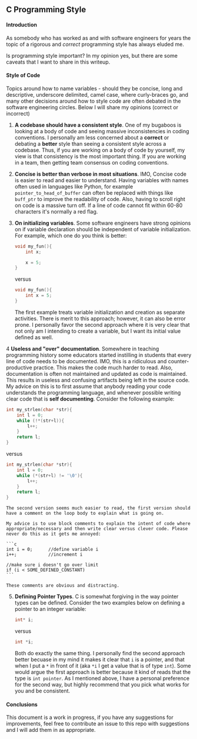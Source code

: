 ## C Programming Style

#### Introduction
As somebody who has worked as and with software engineers for years the topic of a rigorous and *correct* programming style has always eluded me.

Is programming style important?  In my opinion yes, but there are some caveats that I want to share in this writeup.


#### Style of Code
Topics around how to name variables - should they be concise, long and descriptive, underscore delimited, camel case, where curly-braces go, and many other decisions around how to style code are often debated in the software engineering circles.  Below I will share my opinions (correct or incorrect)

1. **A codebase should have a consistent style**.  One of my bugaboos is looking at a body of code and seeing massive inconsistencies in coding conventions.  I personally am less concerned about a **correct** or debating a **better** style than seeing a consistent style across a codebase.  Thus, if you are working on a body of code by yourself, my view is that consistency is the most important thing.  If you are working in a team, then getting team consensus on coding conventions.

2. **Concise is better than verbose in most situations**.  IMO, Concise code is easier to read and easier to understand.  Having variables with names often used in languages like Python, for example `pointer_to_head_of_buffer` can often be replaced with things like `buff_ptr` to improve the readability of code.  Also, having to scroll right on code is a massive turn off.  If a line of code cannot fit within 60-80 characters it's normally a red flag.

3.  **On initializing variables**.  Some software engineers have strong opinions on if variable declaration should be independent of variable initialization.  For example, which one do you think is better:

    ```c
    void my_fun(){
        int x;

        x = 5;
    }
    ```
    versus

    ```c
    void my_fun(){
        int x = 5;
    }
    ```
    The first example treats variable initialization and creation as separate activities.  There is merit to this approach; however, it can also be error prone.  I personally favor the second approach where it is very clear that not only am I intending to create a variable, but I want its initial value defined as well.

4   **Useless and "over" documentation**.  Somewhere in teaching programming history some educators started instilling in students that every line of code needs to be documented.  IMO, this is a ridiculous and counter-productive practice. This makes the code much harder to read.  Also, documentation is often not maintained and updated as code is maintained.  This results in useless and confusing artifacts being left in the source code.  My advice on this is to first assume that anybody reading your code understands the programming language, and whenever possible writing clear code that is **self documenting**.  Consider the following example:

```c
int my_strlen(char *str){
    int l = 0;
    while (!*(str+l)){
        l++;
    }
    return l;
}
```
    
versus

```c
int my_strlen(char *str){
    int l = 0;
    while (*(str+l) != '\0'){
        l++;
    }
    return l;
}
```

    The second version seems much easier to read, the first version should have a comment on the loop body to explain what is going on.

    My advice is to use block comments to explain the intent of code where appropriate/necessary and then write clear versus clever code. Please never do this as it gets me annoyed:

    ```c
    int i = 0;      //define variable i
    i++;            //increment i

    //make sure i doesn't go over limit
    if (i < SOME_DEFINED_CONSTANT)
    ```

    These comments are obvious and distracting.

5.  **Defining Pointer Types**.  C is somewhat forgiving in the way pointer types can be defined.  Consider the two examples below on defining a pointer to an integer variable:

    ```c
    int* i;
    ```
    versus

    ```c
    int *i;
    ```

    Both do exactly the same thing.  I personally find the second approach better becuase in my mind it makes it clear that `i` is a pointer, and that when I put a `*` in front of it (aka `*i` I get a value that is of type `int`).  Some would argue the first approach is better because it kind of reads that the type is `int pointer`.  As I mentioned above, I have a personal preference for the second way, but highly recommend that you pick what works for you and be consistent. 

#### Conclusions
This document is a work in progress, if you have any suggestions for improvements, feel free to contribute an issue to this repo with suggestions and I will add them in as appropriate. 